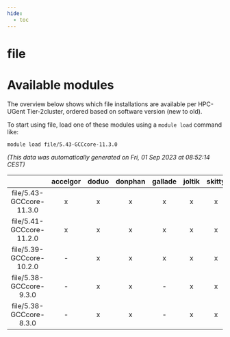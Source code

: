 ```yaml
---
hide:
  - toc
---
```


file
====

# Available modules


The overview below shows which file installations are available per HPC-UGent Tier-2cluster, ordered based on software version (new to old).

To start using file, load one of these modules using a `module load` command like:

```shell
module load file/5.43-GCCcore-11.3.0
```

*(This data was automatically generated on Fri, 01 Sep 2023 at 08:52:14 CEST)*  

| |accelgor|doduo|donphan|gallade|joltik|skitty|swalot|victini|
| :---: | :---: | :---: | :---: | :---: | :---: | :---: | :---: | :---: |
|file/5.43-GCCcore-11.3.0|x|x|x|x|x|x|x|x|
|file/5.41-GCCcore-11.2.0|x|x|x|x|x|x|x|x|
|file/5.39-GCCcore-10.2.0|-|x|x|x|x|x|x|x|
|file/5.38-GCCcore-9.3.0|-|x|x|-|x|x|x|x|
|file/5.38-GCCcore-8.3.0|-|x|x|-|x|x|-|x|
